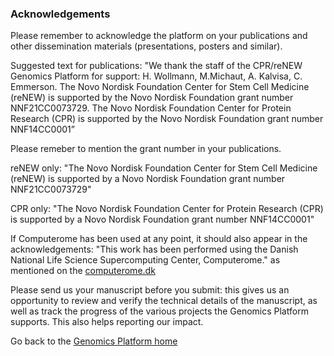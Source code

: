 ### Acknowledgements


Please remember to acknowledge the platform on your publications and other dissemination materials (presentations, posters and similar).

Suggested text for publications:
"We thank the staff of the CPR/reNEW Genomics Platform for support: H. Wollmann, M.Michaut, A. Kalvisa, C. Emmerson. The Novo Nordisk Foundation Center for Stem Cell Medicine (reNEW) is supported by the Novo Nordisk Foundation grant number NNF21CC0073729. The Novo Nordisk Foundation Center for Protein Research (CPR) is supported by the Novo Nordisk Foundation grant number NNF14CC0001”

Please remeber to mention the grant number in your publications. 

reNEW only: 
"The Novo Nordisk Foundation Center for Stem Cell Medicine (reNEW) is supported by a Novo Nordisk Foundation grant number NNF21CC0073729" 

CPR only: 
"The Novo Nordisk Foundation Center for Protein Research (CPR) is supported by a Novo Nordisk Foundation grant number NNF14CC0001"

If Computerome has been used at any point, it should also appear in the acknowledgements: 
"This work has been performed using the Danish National Life Science Supercomputing Center, Computerome." as mentioned on the [computerome.dk](https://delphi.computerome.dk/terms-of-use)

Please send us your manuscript before you submit: this gives us an opportunity to review and verify the technical details of the manuscript, as well as track the progress of the various projects the Genomics Platform supports. This also helps reporting our impact.


Go back to the [Genomics Platform home](https://sundgenomics.github.io)
